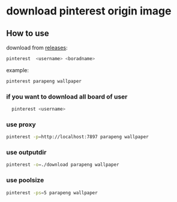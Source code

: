 # download pinterest origin image

## How to use
download from [releases](https://github.com/pzx521521/pinterest-download/releases/):

```bash
pinterest  <username> <boradname> 
```
example:
```bash
pinterest parapeng wallpaper 
```
### if you want to download all board of user
```bash
  pinterest <username>
```
### use proxy
```bash
pinterest -p=http://localhost:7897 parapeng wallpaper 
```
### use outputdir
```bash
pinterest -o=./download parapeng wallpaper 
```

### use poolsize
```bash
pinterest -ps=5 parapeng wallpaper 
```